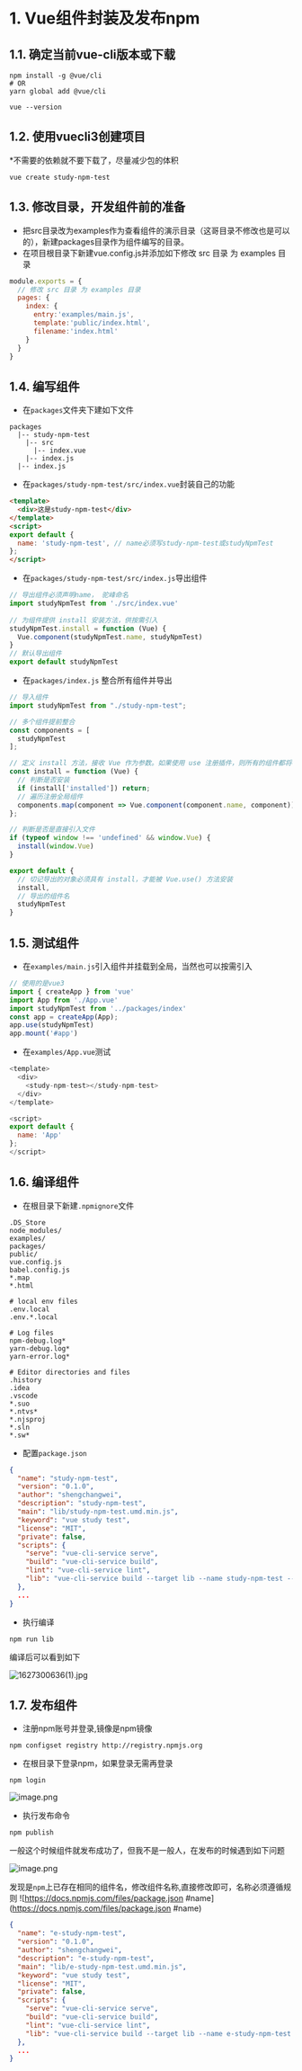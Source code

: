 <!--
 * @Author: shengCW
 * @Email: 2367896538@qq.com
 * @Date: 2021-07-26 18:45:25
 * @LastEditors: shengCW
 * @LastEmail: 2367896538@qq.com
 * @LastEditTime: 2021-07-28 18:59:51
 * @Description: file content
-->


# 1. Vue组件封装及发布npm

## 1.1. 确定当前vue-cli版本或下载

```shell
npm install -g @vue/cli
# OR
yarn global add @vue/cli

vue --version
```

## 1.2. 使用vuecli3创建项目

*不需要的依赖就不要下载了，尽量减少包的体积

```shell
vue create study-npm-test
```

## 1.3. 修改目录，开发组件前的准备

 * 把src目录改为examples作为查看组件的演示目录（这哥目录不修改也是可以的），新建packages目录作为组件编写的目录。
* 在项目根目录下新建vue.config.js并添加如下修改 src 目录 为 examples 目录

```js
module.exports = {
  // 修改 src 目录 为 examples 目录
  pages: {
    index: {
      entry:'examples/main.js',
      template:'public/index.html',
      filename:'index.html'
    }
  }
}
```

## 1.4. 编写组件

* 在`packages`文件夹下建如下文件

```shell
packages
  |-- study-npm-test
    |-- src
      |-- index.vue
    |-- index.js
  |-- index.js
```

* 在`packages/study-npm-test/src/index.vue`封装自己的功能

```html
<template>
  <div>这是study-npm-test</div>
</template>
<script>
export default {
  name: 'study-npm-test', // name必须写study-npm-test或studyNpmTest
};
</script>

```

* 在`packages/study-npm-test/src/index.js`导出组件

```js
// 导出组件必须声明name， 驼峰命名
import studyNpmTest from './src/index.vue'
 
// 为组件提供 install 安装方法，供按需引入
studyNpmTest.install = function (Vue) {
  Vue.component(studyNpmTest.name, studyNpmTest)
}
// 默认导出组件
export default studyNpmTest
```

* 在`packages/index.js` 整合所有组件并导出

```js
// 导入组件
import studyNpmTest from "./study-npm-test";

// 多个组件提前整合
const components = [
  studyNpmTest
];

// 定义 install 方法，接收 Vue 作为参数。如果使用 use 注册插件，则所有的组件都将被注册
const install = function (Vue) {
  // 判断是否安装
  if (install['installed']) return;
  // 遍历注册全局组件
  components.map(component => Vue.component(component.name, component))
};

// 判断是否是直接引入文件
if (typeof window !== 'undefined' && window.Vue) {
  install(window.Vue)
}

export default {
  // 切记导出的对象必须具有 install，才能被 Vue.use() 方法安装
  install,
  // 导出的组件名
  studyNpmTest
}
```

## 1.5. 测试组件

* 在`examples/main.js`引入组件并挂载到全局，当然也可以按需引入

```js
// 使用的是vue3
import { createApp } from 'vue'
import App from './App.vue'
import studyNpmTest from '../packages/index'
const app = createApp(App); 
app.use(studyNpmTest)
app.mount('#app')
```

* 在`examples/App.vue`测试

```js
<template>
  <div>
    <study-npm-test></study-npm-test>
  </div>
</template>

<script>
export default {
  name: 'App'
};
</script>
```

## 1.6. 编译组件

* 在根目录下新建`.npmignore`文件

```shell
.DS_Store
node_modules/
examples/
packages/
public/
vue.config.js
babel.config.js
*.map
*.html
 
# local env files
.env.local
.env.*.local
 
# Log files
npm-debug.log*
yarn-debug.log*
yarn-error.log*
 
# Editor directories and files
.history
.idea
.vscode
*.suo
*.ntvs*
*.njsproj
*.sln
*.sw*
```

* 配置`package.json`

```json
{
  "name": "study-npm-test",
  "version": "0.1.0",
  "author": "shengchangwei",
  "description": "study-npm-test",
  "main": "lib/study-npm-test.umd.min.js",
  "keyword": "vue study test",
  "license": "MIT",
  "private": false,
  "scripts": {
    "serve": "vue-cli-service serve",
    "build": "vue-cli-service build",
    "lint": "vue-cli-service lint",
    "lib": "vue-cli-service build --target lib --name study-npm-test --dest lib packages/index.js"
  },
  ...
}
```

* 执行编译

```shell
npm run lib
```
编译后可以看到如下

![1627300636(1).jpg](https://p9-juejin.byteimg.com/tos-cn-i-k3u1fbpfcp/fb96021b3e3b4edeb27163119bb028ee~tplv-k3u1fbpfcp-watermark.image)


## 1.7. 发布组件

* 注册npm账号并登录,镜像是npm镜像

```shell
npm configset registry http://registry.npmjs.org
```

* 在根目录下登录npm，如果登录无需再登录

```shell
npm login
```

![image.png](https://p6-juejin.byteimg.com/tos-cn-i-k3u1fbpfcp/6aa9312b4bd44a5d8d35c0c2129459b3~tplv-k3u1fbpfcp-watermark.image)

* 执行发布命令

```shell
npm publish
```

一般这个时候组件就发布成功了，但我不是一般人，在发布的时候遇到如下问题

![image.png](https://p1-juejin.byteimg.com/tos-cn-i-k3u1fbpfcp/cf88ba3cf3b34e218385af5c25966dd6~tplv-k3u1fbpfcp-watermark.image)

发现是`npm`上已存在相同的组件名，修改组件名称,直接修改即可，名称必须遵循规则
![https://docs.npmjs.com/files/package.json #name](https://docs.npmjs.com/files/package.json #name)

```json
{
  "name": "e-study-npm-test",
  "version": "0.1.0",
  "author": "shengchangwei",
  "description": "e-study-npm-test",
  "main": "lib/e-study-npm-test.umd.min.js",
  "keyword": "vue study test",
  "license": "MIT",
  "private": false,
  "scripts": {
    "serve": "vue-cli-service serve",
    "build": "vue-cli-service build",
    "lint": "vue-cli-service lint",
    "lib": "vue-cli-service build --target lib --name e-study-npm-test --dest lib packages/index.js"
  },
  ...
}
```